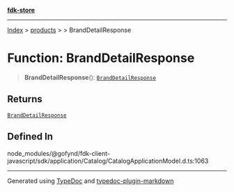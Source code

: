 [**fdk-store**](../../../README.md)
***

[Index](../../../API.md) > [products](../../README.md) > [<internal>](../README.md) > BrandDetailResponse

# Function: BrandDetailResponse

> **BrandDetailResponse**(): [`BrandDetailResponse`](../type-aliases/type-alias.BrandDetailResponse.md)

## Returns

[`BrandDetailResponse`](../type-aliases/type-alias.BrandDetailResponse.md)

## Defined In

node\_modules/@gofynd/fdk-client-javascript/sdk/application/Catalog/CatalogApplicationModel.d.ts:1063

***
Generated using [TypeDoc](https://typedoc.org/) and [typedoc-plugin-markdown](https://www.npmjs.com/package/typedoc-plugin-markdown)
